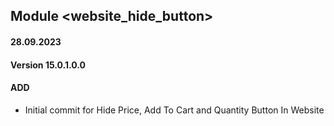 ## Module <website_hide_button>

#### 28.09.2023
#### Version 15.0.1.0.0
#### ADD
- Initial commit for Hide Price, Add To Cart and Quantity Button In Website

